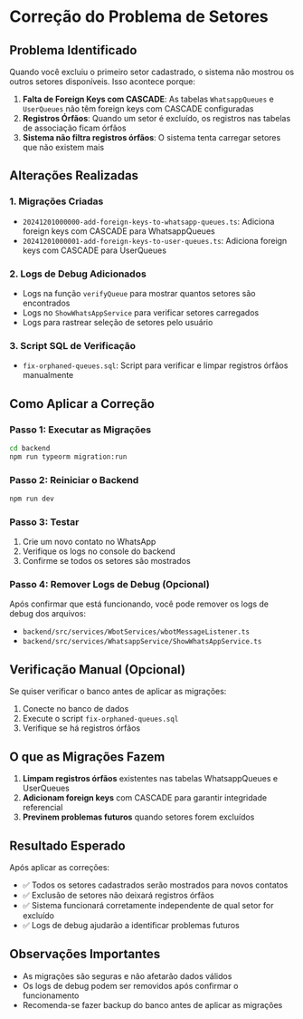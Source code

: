 # Correção do Problema de Setores

## Problema Identificado

Quando você excluiu o primeiro setor cadastrado, o sistema não mostrou os outros setores disponíveis. Isso acontece porque:

1. **Falta de Foreign Keys com CASCADE**: As tabelas `WhatsappQueues` e `UserQueues` não têm foreign keys com CASCADE configuradas
2. **Registros Órfãos**: Quando um setor é excluído, os registros nas tabelas de associação ficam órfãos
3. **Sistema não filtra registros órfãos**: O sistema tenta carregar setores que não existem mais

## Alterações Realizadas

### 1. Migrações Criadas

- `20241201000000-add-foreign-keys-to-whatsapp-queues.ts`: Adiciona foreign keys com CASCADE para WhatsappQueues
- `20241201000001-add-foreign-keys-to-user-queues.ts`: Adiciona foreign keys com CASCADE para UserQueues

### 2. Logs de Debug Adicionados

- Logs na função `verifyQueue` para mostrar quantos setores são encontrados
- Logs no `ShowWhatsAppService` para verificar setores carregados
- Logs para rastrear seleção de setores pelo usuário

### 3. Script SQL de Verificação

- `fix-orphaned-queues.sql`: Script para verificar e limpar registros órfãos manualmente

## Como Aplicar a Correção

### Passo 1: Executar as Migrações

```bash
cd backend
npm run typeorm migration:run
```

### Passo 2: Reiniciar o Backend

```bash
npm run dev
```

### Passo 3: Testar

1. Crie um novo contato no WhatsApp
2. Verifique os logs no console do backend
3. Confirme se todos os setores são mostrados

### Passo 4: Remover Logs de Debug (Opcional)

Após confirmar que está funcionando, você pode remover os logs de debug dos arquivos:
- `backend/src/services/WbotServices/wbotMessageListener.ts`
- `backend/src/services/WhatsappService/ShowWhatsAppService.ts`

## Verificação Manual (Opcional)

Se quiser verificar o banco antes de aplicar as migrações:

1. Conecte no banco de dados
2. Execute o script `fix-orphaned-queues.sql`
3. Verifique se há registros órfãos

## O que as Migrações Fazem

1. **Limpam registros órfãos** existentes nas tabelas WhatsappQueues e UserQueues
2. **Adicionam foreign keys** com CASCADE para garantir integridade referencial
3. **Previnem problemas futuros** quando setores forem excluídos

## Resultado Esperado

Após aplicar as correções:
- ✅ Todos os setores cadastrados serão mostrados para novos contatos
- ✅ Exclusão de setores não deixará registros órfãos
- ✅ Sistema funcionará corretamente independente de qual setor for excluído
- ✅ Logs de debug ajudarão a identificar problemas futuros

## Observações Importantes

- As migrações são seguras e não afetarão dados válidos
- Os logs de debug podem ser removidos após confirmar o funcionamento
- Recomenda-se fazer backup do banco antes de aplicar as migrações